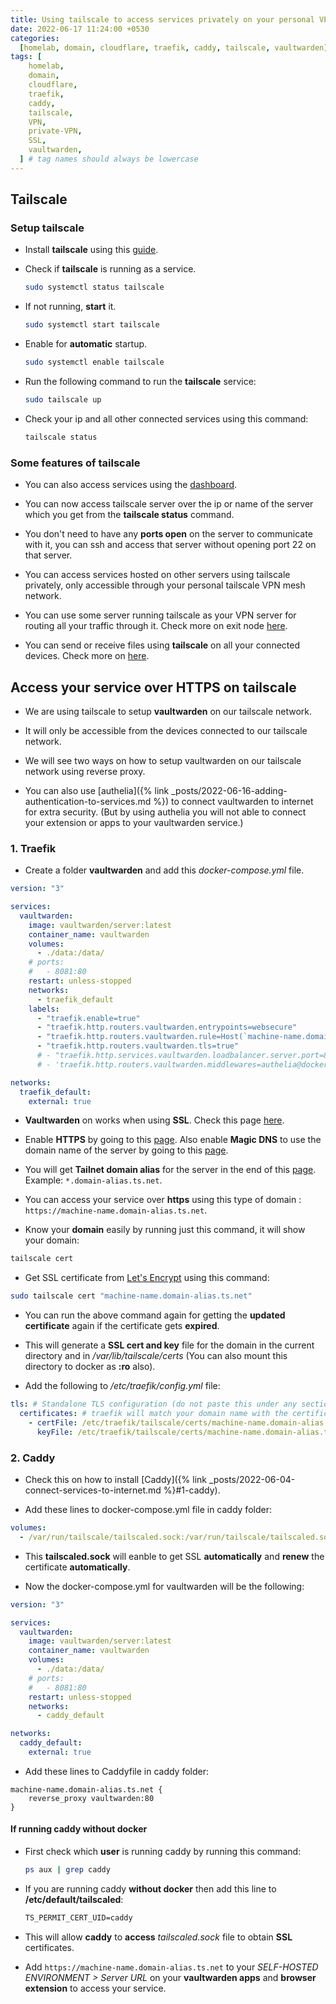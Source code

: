 ```yaml
---
title: Using tailscale to access services privately on your personal VPN mesh network using SSL
date: 2022-06-17 11:24:00 +0530
categories:
  [homelab, domain, cloudflare, traefik, caddy, tailscale, vaultwarden]
tags: [
    homelab,
    domain,
    cloudflare,
    traefik,
    caddy,
    tailscale,
    VPN,
    private-VPN,
    SSL,
    vaultwarden,
  ] # tag names should always be lowercase
---
```


## Tailscale

### Setup tailscale

- Install **tailscale** using this [guide](https://tailscale.com/download/).

- Check if **tailscale** is running as a service.

  ```bash
  sudo systemctl status tailscale
  ```

- If not running, **start** it.

  ```bash
  sudo systemctl start tailscale
  ```

- Enable for **automatic** startup.

  ```bash
  sudo systemctl enable tailscale
  ```

- Run the following command to run the **tailscale** service:

  ```bash
  sudo tailscale up
  ```

- Check your ip and all other connected services using this command:

  ```bash
  tailscale status
  ```

### Some features of tailscale

- You can also access services using the [dashboard](https://login.tailscale.com/admin/machines).

- You can now access tailscale server over the ip or name of the server which you get from the **tailscale status** command.

- You don't need to have any **ports open** on the server to communicate with it, you can ssh and access that server without opening port 22 on that server.

- You can access services hosted on other servers using tailscale privately, only accessible through your personal tailscale VPN mesh network.

- You can use some server running tailscale as your VPN server for routing all your traffic through it. Check more on exit node [here](https://tailscale.com/kb/1103/exit-nodes/).

- You can send or receive files using **tailscale** on all your connected devices. Check more on [here](https://tailscale.com/kb/1106/taildrop/).

## Access your service over HTTPS on tailscale

- We are using tailscale to setup **vaultwarden** on our tailscale network.

- It will only be accessible from the devices connected to our tailscale network.

- We will see two ways on how to setup vaultwarden on our tailscale network using reverse proxy.

- You can also use [authelia]({% link _posts/2022-06-16-adding-authentication-to-services.md %}) to connect vaultwarden to internet for extra security. (But by using authelia you will not able to connect your extension or apps to your vaultwarden service.)

### 1. Traefik

- Create a folder **vaultwarden** and add this _docker-compose.yml_ file.

```yaml
version: "3"

services:
  vaultwarden:
    image: vaultwarden/server:latest
    container_name: vaultwarden
    volumes:
      - ./data:/data/
    # ports:
    #   - 8081:80
    restart: unless-stopped
    networks:
      - traefik_default
    labels:
      - "traefik.enable=true"
      - "traefik.http.routers.vaultwarden.entrypoints=websecure"
      - "traefik.http.routers.vaultwarden.rule=Host(`machine-name.domain-alias.ts.net`)"
      - "traefik.http.routers.vaultwarden.tls=true"
      # - "traefik.http.services.vaultwarden.loadbalancer.server.port=80"
      # - 'traefik.http.routers.vaultwarden.middlewares=authelia@docker'

networks:
  traefik_default:
    external: true
```

- **Vaultwarden** on works when using **SSL**. Check this page [here](https://tailscale.com/kb/1153/enabling-https/).

- Enable **HTTPS** by going to this [page](https://login.tailscale.com/admin/settings/features). Also enable **Magic DNS** to use the domain name of the server by going to this [page](https://login.tailscale.com/admin/dns).

- You will get **Tailnet domain alias** for the server in the end of this [page](https://login.tailscale.com/admin/settings/features). Example: `*.domain-alias.ts.net`.

- You can access your service over **https** using this type of domain : `https://machine-name.domain-alias.ts.net`.

- Know your **domain** easily by running just this command, it will show your domain:

```bash
tailscale cert
```

- Get SSL certificate from [Let's Encrypt](https://letsencrypt.org/) using this command:

```bash
sudo tailscale cert "machine-name.domain-alias.ts.net"
```

- You can run the above command again for getting the **updated certificate** again if the certificate gets **expired**.

- This will generate a **SSL cert and key** file for the domain in the current directory and in _/var/lib/tailscale/certs_ (You can also mount this directory to docker as **:ro** also).

- Add the following to _/etc/traefik/config.yml_ file:

```yaml
tls: # Standalone TLS configuration (do not paste this under any section)
  certificates: # traefik will match your domain name with the certificate name
    - certFile: /etc/traefik/tailscale/certs/machine-name.domain-alias.ts.net.crt
      keyFile: /etc/traefik/tailscale/certs/machine-name.domain-alias.ts.net.key
```

### 2. Caddy

- Check this on how to install [Caddy]({% link _posts/2022-06-04-connect-services-to-internet.md %}#1-caddy).

- Add these lines to docker-compose.yml file in caddy folder:

```yaml
volumes:
  - /var/run/tailscale/tailscaled.sock:/var/run/tailscale/tailscaled.sock:ro
```

- This **tailscaled.sock** will eanble to get SSL **automatically** and **renew** the certificate **automatically**.

- Now the docker-compose.yml for vaultwarden will be the following:

```yaml
version: "3"

services:
  vaultwarden:
    image: vaultwarden/server:latest
    container_name: vaultwarden
    volumes:
      - ./data:/data/
    # ports:
    #   - 8081:80
    restart: unless-stopped
    networks:
      - caddy_default

networks:
  caddy_default:
    external: true
```

- Add these lines to Caddyfile in caddy folder:

```caddy
machine-name.domain-alias.ts.net {
	reverse_proxy vaultwarden:80
}
```

#### If running caddy without docker

- First check which **user** is running caddy by running this command:

  ```bash
  ps aux | grep caddy
  ```

- If you are running caddy **without docker** then add this line to **/etc/default/tailscaled**:

  ```txt
  TS_PERMIT_CERT_UID=caddy
  ```

- This will allow **caddy** to **access** _tailscaled.sock_ file to obtain **SSL** certificates.

- Add `https://machine-name.domain-alias.ts.net` to your _SELF-HOSTED ENVIRONMENT > Server URL_ on your **vaultwarden apps** and **browser extension** to access your service.

